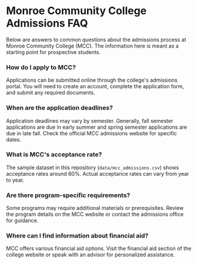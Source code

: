 # Monroe Community College Admissions FAQ

Below are answers to common questions about the admissions process at Monroe Community College (MCC). The information here is meant as a starting point for prospective students.

### How do I apply to MCC?
Applications can be submitted online through the college's admissions portal. You will need to create an account, complete the application form, and submit any required documents.

### When are the application deadlines?
Application deadlines may vary by semester. Generally, fall semester applications are due in early summer and spring semester applications are due in late fall. Check the official MCC admissions website for specific dates.

### What is MCC's acceptance rate?
The sample dataset in this repository (`data/mcc_admissions.csv`) shows acceptance rates around 60%. Actual acceptance rates can vary from year to year.

### Are there program-specific requirements?
Some programs may require additional materials or prerequisites. Review the program details on the MCC website or contact the admissions office for guidance.

### Where can I find information about financial aid?
MCC offers various financial aid options. Visit the financial aid section of the college website or speak with an advisor for personalized assistance.

